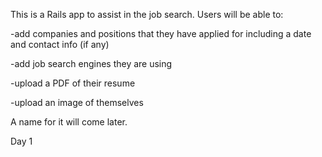 This is a Rails app to assist in the job search. Users will be able to:

-add companies and positions that they have applied for
  including a date and contact info (if any)

-add job search engines they are using

-upload a PDF of their resume

-upload an image of themselves

A name for it will come later.

Day 1
